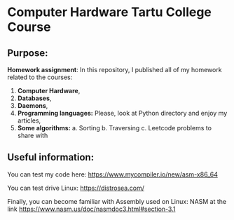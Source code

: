 # Computer Hardware Tartu College Course

## Purpose:

**Homework assignment**: In this repository, I published all of my homework related to the courses:

1. **Computer Hardware**,
2. **Databases**,
3. **Daemons**,
4. **Programming languages:** Please, look at Python directory and enjoy my articles,
5. **Some algorithms:**
          a. Sorting
          b. Traversing
          c. Leetcode problems to share with

## Useful information:

You can test my code here: https://www.mycompiler.io/new/asm-x86_64

You can test drive Linux: https://distrosea.com/

Finally, you can become familiar with Assembly used on Linux: NASM at the link https://www.nasm.us/doc/nasmdoc3.html#section-3.1
